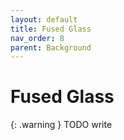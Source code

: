```yaml
---
layout: default
title: Fused Glass
nav_order: 8
parent: Background
---
```


# Fused Glass

{: .warning }
TODO write
